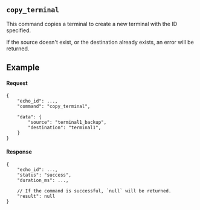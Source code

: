 #

## `copy_terminal`

This command copies a terminal to create a new terminal with the ID specified.

If the source doesn't exist, or the destination already exists, an error will be returned.

## Example

#### Request

```jsonc
{
    "echo_id": ...,
    "command": "copy_terminal",

    "data": {
        "source": "terminal1_backup",
        "destination": "terminal1",
    }
}
```

#### Response

```jsonc
{
    "echo_id": ...,
    "status": "success",
    "duration_ms": ...,

    // If the command is successful, `null` will be returned.
    "result": null
}
```
